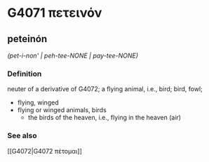 # G4071 πετεινόν

## peteinón

_(pet-i-non' | peh-tee-NONE | pay-tee-NONE)_

### Definition

neuter of a derivative of G4072; a flying animal, i.e., bird; bird, fowl; 

- flying, winged
- flying or winged animals, birds
  - the birds of the heaven, i.e., flying in the heaven (air)

### See also

[[G4072|G4072 πέτομαι]]

